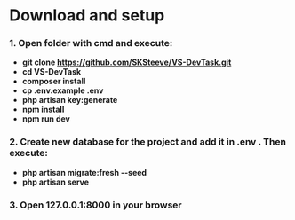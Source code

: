 # Download and setup

### 1. Open folder with cmd and execute:
   * **git clone https://github.com/SKSteeve/VS-DevTask.git**
   * **cd VS-DevTask**
   * **composer install**
   * **cp .env.example .env**
   * **php artisan key:generate**
   * **npm install**
   * **npm run dev**
### 2. Create new database for the project and add it in .env . Then execute:
   * **php artisan migrate:fresh --seed**
   * **php artisan serve**
### 3. Open 127.0.0.1:8000 in your browser

